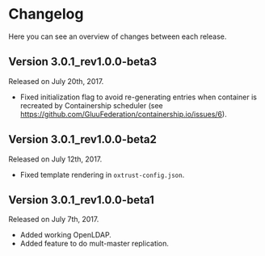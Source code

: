 # Changelog

Here you can see an overview of changes between each release.

## Version 3.0.1_rev1.0.0-beta3

Released on July 20th, 2017.

* Fixed initialization flag to avoid re-generating entries when container is recreated by Containership scheduler (see https://github.com/GluuFederation/containership.io/issues/6).

## Version 3.0.1_rev1.0.0-beta2

Released on July 12th, 2017.

* Fixed template rendering in `oxtrust-config.json`.

## Version 3.0.1_rev1.0.0-beta1

Released on July 7th, 2017.

* Added working OpenLDAP.
* Added feature to do mult-master replication.

